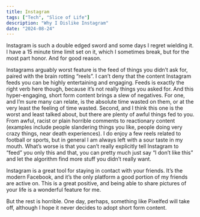 ```yaml
---
title: Instagram
tags: ["Tech", "Slice of Life"]
description: "Why I Dislike Instagram"
date: "2024-08-24"
---
```

Instagram is such a double edged sword and some days I regret wielding it. I have a 15 minute time limit set on it, which I sometimes break, but for the most part honor. And for good reason.

Instagrams arguably worst feature is the feed of things you didn’t ask for, paired with the brain rotting “reels”. I can’t deny that the content Instagram feeds you can be highly entertaining and engaging. Feeds is exactly the right verb here though, because it’s not really things you asked for. And this hyper-engaging, short form content brings a slew of negatives. For one, and I’m sure many can relate, is the absolute time wasted on them, or at the very least the feeling of time wasted. Second, and I think this one is the worst and least talked about, but there are plenty of awful things fed to you. From awful, racist or plain horrible comments to reactionary content (examples include people slandering things you like, people doing very crazy things, near death experiences). I do enjoy a few reels related to football or sports, but in general I am always left with a sour taste in my mouth. What’s worse is that you can’t really explicitly tell Instagram to “feed” you only this and that, you can pretty much just say “I don’t like this” and let the algorithm find more stuff you didn’t really want.

Instagram is a great tool for staying in contact with your friends. It’s the modern Facebook, and it’s the only platform a good portion of my friends are active on. This is a great positive, and being able to share pictures of your life is a wonderful feature for me.

But the rest is horrible. One day, perhaps, something like Pixelfed will take off, although I hope it never decides to adopt short form content.
